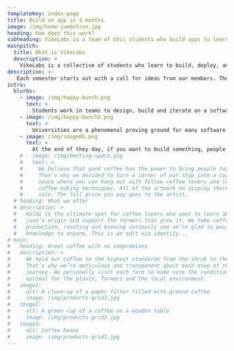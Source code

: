 ```yaml
---
templateKey: index-page
title: Build an app in 4 months.
image: /img/home-jumbotron.jpg
heading: How does this work?
subheading: VikeLabs is a team of UVic students who build apps to learn more about software development, product management, and design.
mainpitch:
  title: What is VikeLabs
  description: >
    VikeLabs is a collective of students who learn to build, deploy, and test software quickly. We view UVic as a kind of laboratory for testing solutions to problems that exist within the UVic community. We limit ourselves to the UVic community because it's much easier to deploy and test solutions to users where we are in close proximity to them and their problems. This does not mean that the problem can't also exist in the broader world, in fact, we encourage you to look for problems that have a large overlap between the UVic population and the rest of the world.
description: >-
   Each semester starts out with a call for ideas from our members. The VikeLabs executive team will then review new idea proposals to ensure they make sense to include under our umbrella. Each team member then has the opportunity to rank their preferred projects and state who they want to work with (so we don't break up people who joined together). The executive team, working with team leads, will then decide who goes on what team and why.
intro:
  blurbs:
    - image: /img/happy-bunch.png
      text: >
        Students work in teams to design, build and iterate on a software application that can be tested and validated by UVic students. Think of UVic as a laboratory for testing out products that people want to use (hence the name VikeLabs). 
    - image: /img/happy-bunch2.png
      text: >
        Universities are a phenomenal proving ground for many software products. Our close proximity to so many people with so many problems provides us with an opportunity to investigate and iterate on solutions quickly and inexpensively. Since we are students ourselves, we find it very natural to empathize with our target users. Once we've proved that we can effectively solve a problem for UVic students, teams are encouraged to think about how they can serve larger demographics.
    - image: /img/image05.png
      text: >
        At the end of they day, if you want to build something, people are the only thing that matter: the people you're building for, and the people you're building with. Joining VikeLabs will give you access to a network of students and software industry professionals who are passionate about building things, so that if you decide to take the leap into building things that you want people to buy - whether at your own startup or an established company - you can tap into a group of people who you've worked with and can trust.
    # - image: /img/meeting-space.png
    #   text: >
    #     We believe that good coffee has the power to bring people together.
    #     That’s why we decided to turn a corner of our shop into a cozy meeting
    #     space where you can hang out with fellow coffee lovers and learn about
    #     coffee making techniques. All of the artwork on display there is for
    #     sale. The full price you pay goes to the artist.
  # heading: What we offer
  # description: >
  #   Kaldi is the ultimate spot for coffee lovers who want to learn about their
  #   java’s origin and support the farmers that grew it. We take coffee
  #   production, roasting and brewing seriously and we’re glad to pass that
  #   knowledge to anyone. This is an edit via identity...
# main:
#   heading: Great coffee with no compromises
#   description: >
#     We hold our coffee to the highest standards from the shrub to the cup.
#     That’s why we’re meticulous and transparent about each step of the coffee’s
#     journey. We personally visit each farm to make sure the conditions are
#     optimal for the plants, farmers and the local environment.
#   image1:
#     alt: A close-up of a paper filter filled with ground coffee
#     image: /img/products-grid3.jpg
#   image2:
#     alt: A green cup of a coffee on a wooden table
#     image: /img/products-grid2.jpg
#   image3:
#     alt: Coffee beans
#     image: /img/products-grid1.jpg
---
```

